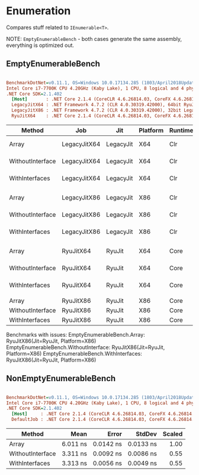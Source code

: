 ﻿# Enumeration

Compares stuff related to `IEnumerable<T>`.

NOTE: `EmptyEnumerableBench` - both cases generate the same assembly, everything is optimized out.

## EmptyEnumerableBench

``` ini

BenchmarkDotNet=v0.11.1, OS=Windows 10.0.17134.285 (1803/April2018Update/Redstone4)
Intel Core i7-7700K CPU 4.20GHz (Kaby Lake), 1 CPU, 8 logical and 4 physical cores
.NET Core SDK=2.1.402
  [Host]       : .NET Core 2.1.4 (CoreCLR 4.6.26814.03, CoreFX 4.6.26814.02), 64bit RyuJIT
  LegacyJitX64 : .NET Framework 4.7.2 (CLR 4.0.30319.42000), 64bit RyuJIT-v4.7.3163.0
  LegacyJitX86 : .NET Framework 4.7.2 (CLR 4.0.30319.42000), 32bit LegacyJIT-v4.7.3163.0
  RyuJitX64    : .NET Core 2.1.4 (CoreCLR 4.6.26814.03, CoreFX 4.6.26814.02), 64bit RyuJIT


```
|           Method |          Job |       Jit | Platform | Runtime |      Mean |     Error |    StdDev | Scaled | ScaledSD |
|----------------- |------------- |---------- |--------- |-------- |----------:|----------:|----------:|-------:|---------:|
|            Array | LegacyJitX64 | LegacyJit |      X64 |     Clr | 3.6521 ns | 0.0064 ns | 0.0053 ns |  1.000 |     0.00 |
| WithoutInterface | LegacyJitX64 | LegacyJit |      X64 |     Clr | 0.0334 ns | 0.0011 ns | 0.0010 ns |  0.009 |     0.00 |
|   WithInterfaces | LegacyJitX64 | LegacyJit |      X64 |     Clr | 0.0320 ns | 0.0006 ns | 0.0005 ns |  0.009 |     0.00 |
|                  |              |           |          |         |           |           |           |        |          |
|            Array | LegacyJitX86 | LegacyJit |      X86 |     Clr | 4.3711 ns | 0.0085 ns | 0.0066 ns |   1.00 |     0.00 |
| WithoutInterface | LegacyJitX86 | LegacyJit |      X86 |     Clr | 0.1086 ns | 0.0082 ns | 0.0073 ns |   0.02 |     0.00 |
|   WithInterfaces | LegacyJitX86 | LegacyJit |      X86 |     Clr | 7.5497 ns | 0.0127 ns | 0.0112 ns |   1.73 |     0.00 |
|                  |              |           |          |         |           |           |           |        |          |
|            Array |    RyuJitX64 |    RyuJit |      X64 |    Core | 2.5526 ns | 0.0192 ns | 0.0180 ns |   1.00 |     0.00 |
| WithoutInterface |    RyuJitX64 |    RyuJit |      X64 |    Core | 0.2098 ns | 0.0061 ns | 0.0057 ns |   0.08 |     0.00 |
|   WithInterfaces |    RyuJitX64 |    RyuJit |      X64 |    Core | 0.2058 ns | 0.0038 ns | 0.0030 ns |   0.08 |     0.00 |
|                  |              |           |          |         |           |           |           |        |          |
|            Array |    RyuJitX86 |    RyuJit |      X86 |    Core |        NA |        NA |        NA |      ? |        ? |
| WithoutInterface |    RyuJitX86 |    RyuJit |      X86 |    Core |        NA |        NA |        NA |      ? |        ? |
|   WithInterfaces |    RyuJitX86 |    RyuJit |      X86 |    Core |        NA |        NA |        NA |      ? |        ? |

Benchmarks with issues:
  EmptyEnumerableBench.Array: RyuJitX86(Jit=RyuJit, Platform=X86)
  EmptyEnumerableBench.WithoutInterface: RyuJitX86(Jit=RyuJit, Platform=X86)
  EmptyEnumerableBench.WithInterfaces: RyuJitX86(Jit=RyuJit, Platform=X86)

## NonEmptyEnumerableBench

``` ini

BenchmarkDotNet=v0.11.1, OS=Windows 10.0.17134.285 (1803/April2018Update/Redstone4)
Intel Core i7-7700K CPU 4.20GHz (Kaby Lake), 1 CPU, 8 logical and 4 physical cores
.NET Core SDK=2.1.402
  [Host]     : .NET Core 2.1.4 (CoreCLR 4.6.26814.03, CoreFX 4.6.26814.02), 64bit RyuJIT
  DefaultJob : .NET Core 2.1.4 (CoreCLR 4.6.26814.03, CoreFX 4.6.26814.02), 64bit RyuJIT


```
|           Method |     Mean |     Error |    StdDev | Scaled |
|----------------- |---------:|----------:|----------:|-------:|
|            Array | 6.011 ns | 0.0142 ns | 0.0133 ns |   1.00 |
| WithoutInterface | 3.311 ns | 0.0092 ns | 0.0086 ns |   0.55 |
|   WithInterfaces | 3.313 ns | 0.0056 ns | 0.0049 ns |   0.55 |


